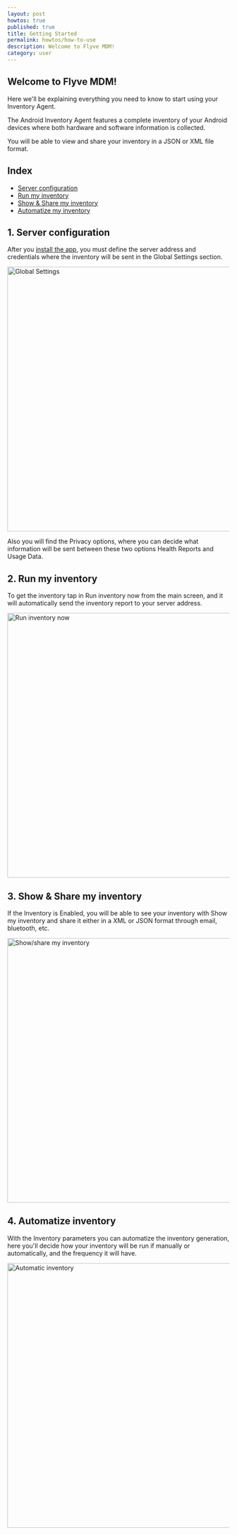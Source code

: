 ```yaml
---
layout: post
howtos: true
published: true
title: Getting Started
permalink: howtos/how-to-use
description: Welcome to Flyve MDM!
category: user
---
```


## Welcome to Flyve MDM!

Here we'll be explaining everything you need to know to start using your Inventory Agent.

The Android Inventory Agent features a complete inventory of your Android devices where both hardware and software information is collected.

You will be able to view and share your inventory in a JSON or XML file format.

## Index

* [Server configuration](#1)
* [Run my inventory](#2)
* [Show & Share my inventory](#3)
* [Automatize my inventory](#4)

## <a name="1"></a>1. Server configuration

After you [install the app](http://flyve.org/android-inventory-agent/howtos/installation), you must define the server address and credentials where the inventory will be sent in the Global Settings section.

<img src="{{ 'images/screenshots/settings.png' | absolute_url }}" alt="Global Settings" height="600">

Also you will find the Privacy options, where you can decide what information will be sent between these two options Health Reports and Usage Data.

## <a name="2"></a>2. Run my inventory

To get the inventory tap in Run inventory now from the main screen, and it will automatically send the inventory report to your server address.

<img src="{{ 'images/screenshots/main.png' | absolute_url }}" alt="Run inventory now" height="600">

## <a name="3"></a>3. Show & Share my inventory

If the Inventory is Enabled, you will be able to see your inventory with Show my inventory and share it either in a XML or JSON format through email, bluetooth, etc.

<img src="{{ 'images/screenshots/show-share.gif' | absolute_url }}" alt="Show/share my inventory" height="600">

## <a name="4"></a>4. Automatize inventory

With the Inventory parameters you can automatize the inventory generation, here you'll decide how your inventory will be run if manually or automatically, and the frequency it will have.

<img src="{{ 'images/screenshots/automatic.png' | absolute_url }}" alt="Automatic inventory" height="600">
